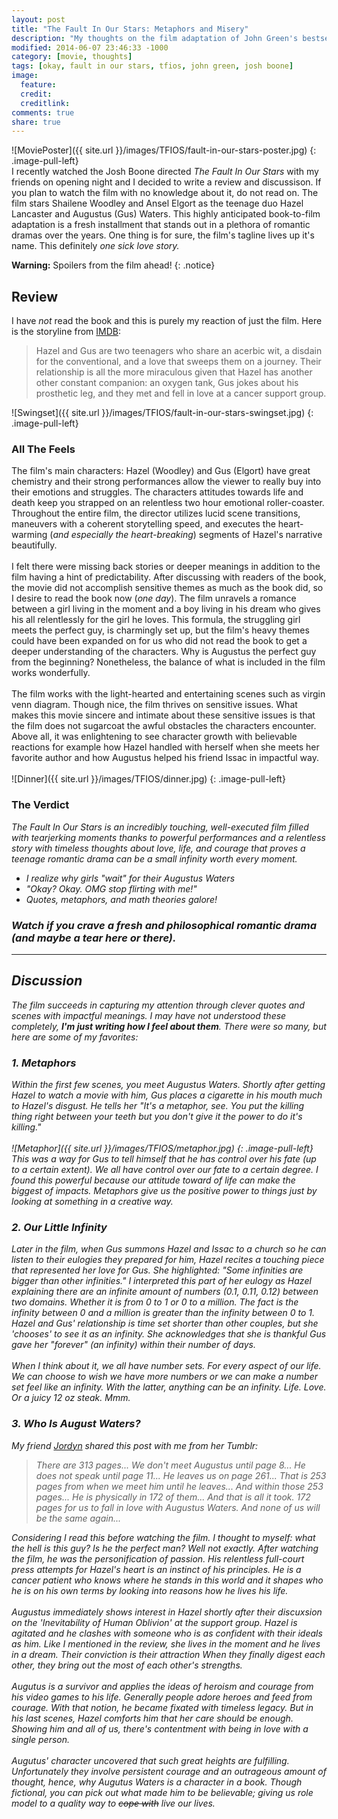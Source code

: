 ```yaml
---
layout: post
title: "The Fault In Our Stars: Metaphors and Misery"
description: "My thoughts on the film adaptation of John Green's bestseller."
modified: 2014-06-07 23:46:33 -1000
category: [movie, thoughts]
tags: [okay, fault in our stars, tfios, john green, josh boone]
image:
  feature: 
  credit: 
  creditlink: 
comments: true
share: true
---
```

<!-- Table of Contents
<section id="table-of-contents" class ="toc">
  <header>
    <h3>Contents</h3>
  </header>
<div id="drawer" markdown="1">
*  Auto generated table of contents
{:toc}
</div>
</section> 
-->

![MoviePoster]({{ site.url }}/images/TFIOS/fault-in-our-stars-poster.jpg)
{: .image-pull-left}
<br>
I recently watched the Josh Boone directed *The Fault In Our Stars* with my friends on opening night and I decided to write a review and discussison. If you plan to watch the film with no knowledge about it, do not read on. The film stars Shailene Woodley and Ansel Elgort as the teenage duo Hazel Lancaster and Augustus (Gus) Waters. This highly anticipated book-to-film adaptation is a fresh installment that stands out in a plethora of romantic dramas over the years. One thing is for sure, the film's tagline lives up it's name. This definitely *one sick love story.*


**Warning:** Spoilers from the film ahead! 
{: .notice}

## Review 

I have *not* read the book and this is purely my reaction of just the film. Here is the storyline from [IMDB](http://www.imdb.com/title/tt2582846/):

> Hazel and Gus are two teenagers who share an acerbic wit, a disdain for the conventional, and a love that sweeps them on a journey. Their relationship is all the more miraculous given that Hazel has another other constant companion: an oxygen tank, Gus jokes about his prosthetic leg, and they met and fell in love at a cancer support group.

![Swingset]({{ site.url }}/images/TFIOS/fault-in-our-stars-swingset.jpg)
{: .image-pull-left}

### All The Feels

The film's main characters: Hazel (Woodley) and Gus (Elgort) have great chemistry and their strong performances allow the viewer to really buy into their emotions and struggles. The characters attitudes towards life and death keep you strapped on an relentless two hour emotional roller-coaster. Throughout the entire film, the director utilizes lucid scene transitions, maneuvers with a coherent storytelling speed,  and executes the heart-warming (*and especially the heart-breaking*) segments of Hazel's narrative beautifully.
<br><br>
I felt there were missing back stories or deeper meanings in addition to the film having a hint of predictability. After discussing with readers of the book, the movie did not accomplish sensitive themes as much as the book did, so I desire to read the book now (*one day*). The film unravels a romance between a girl living in the moment and a boy living in his dream who gives his all relentlessly for the girl he loves. This formula, the struggling girl meets the perfect guy, is charmingly set up, but the film's heavy themes could have been expanded on for us who did not read the book to get a deeper understanding of the characters. Why is Augustus the perfect guy from the beginning? Nonetheless, the balance of what is included in the film works wonderfully.
<br><br>
The film works with the light-hearted and entertaining scenes such as virgin venn diagram. Though nice, the film thrives on sensitive issues. What makes this movie sincere and intimate about these sensitive issues is that the film does not sugarcoat the awful obstacles the characters encounter. Above all, it was enlightening to see character growth with believable reactions for example how Hazel handled with herself when she meets her favorite author and how Augustus helped his friend Issac in impactful way.
<br><br>
![Dinner]({{ site.url }}/images/TFIOS/dinner.jpg)
{: .image-pull-left}

### The Verdict

<i> The Fault In Our Stars is an incredibly touching,  well-executed film filled with tearjerking moments thanks to powerful performances and a relentless story with timeless thoughts about love, life, and courage that proves a teenage romantic drama can be a small infinity worth every moment.

* I realize why girls "wait" for their Augustus Waters 
* "Okay? Okay. OMG stop flirting with me!" 
* Quotes, metaphors, and math theories galore!

### Watch if you crave a fresh and philosophical romantic drama (and maybe a tear here or there).

---

## Discussion

The film succeeds in capturing my attention through clever quotes and scenes with impactful meanings. I may have not understood these completely, **I'm just writing how I feel about them**. There were so many, but here are some of my favorites:

### 1. Metaphors
Within the first few scenes, you meet Augustus Waters. Shortly after getting Hazel to watch a movie with him, Gus places a cigarette in his mouth much to Hazel's disgust. He tells her *"It's a metaphor, see. You put the killing thing right between your teeth but you don't give it the power to do it's killing."*
<br><br>
![Metaphor]({{ site.url }}/images/TFIOS/metaphor.jpg)
{: .image-pull-left}
<br>
This was a way for Gus to tell himself that he has control over his fate (up to a certain extent). We all have control over our fate to a certain degree. I found this powerful because our attitude toward of life can make the biggest of impacts. Metaphors give us the positive power to things just by looking at something in a creative way.

### 2. Our Little Infinity

Later in the film, when Gus summons Hazel and Issac to a church so he can listen to their eulogies they prepared for him, Hazel recites a touching piece that represented her love for Gus. She highlighted: *"Some infinities are bigger than other infinities."* I interpreted this part of her eulogy as Hazel explaining there are an infinite amount of numbers (0.1, 0.11, 0.12) between two domains. Whether it is from 0 to 1 or 0 to a million. The fact is the infinity between 0 and a million is greater than the infinity between  0 to 1. Hazel and Gus' relationship is time set shorter than other couples, but she 'chooses' to see it as an infinity. She acknowledges that she is thankful Gus gave her "forever" (an infinity) within their number of days.
<br><br>
When I think about it, we all have number sets. For every aspect of our life. We can choose to wish we have more numbers or we can make a number set feel like an infinity. With the latter, anything can be an infinity. Life. Love. Or a juicy 12 oz steak. Mmm.

### 3. Who Is August Waters?

My friend [Jordyn](http://jordynchung.tumblr.com) shared this post with me from her Tumblr:

> There are 313 pages... We don't meet Augustus until page 8... He does not speak until page 11... He leaves us on page 261... That is 253 pages from when we meet him until he leaves... And within those 253 pages... He is physically in 172 of them... And that is all it took. 172 pages for us to fall in love with Augustus Waters. And none of us will be the same again...

Considering I read this before watching the film. I thought to myself: *what* the hell is this guy? Is he the *perfect* man? Well not exactly. After watching the film, he was the personification of passion. His relentless full-court press attempts for Hazel's heart is an instinct of his principles. He is a cancer patient who knows where he stands in this world and it shapes who he is on his own terms by looking into reasons how he lives his life.
<br><br>
Augustus immediately shows interest in Hazel shortly after their discuxsion on the 'Inevitability of Human Oblivion' at the support group.  Hazel is agitated and he clashes with someone who is as confident with their ideals as him. Like I mentioned in the review, she lives in the moment and he lives in a dream. Their conviction is their attraction When they finally digest each other, they bring out the most of each other's strengths.
<br><br>
Augutus is a survivor and applies the ideas of heroism and courage from his video games to his life. Generally people adore heroes and feed from courage. With that notion, he became fixated with timeless legacy. But in his last scenes, Hazel comforts him that her care should be enough. Showing him and all of us, there's contentment with being in love with a single person.
<br><br>
Augutus' character uncovered that such great heights are fulfilling. Unfortunately they involve persistent courage and an outrageous amount of thought, hence, why Augutus Waters is a character in a book. Though fictional, you can pick out what made him to be believable; giving us role model to a quality way to <strike>cope with</strike> live our lives.

